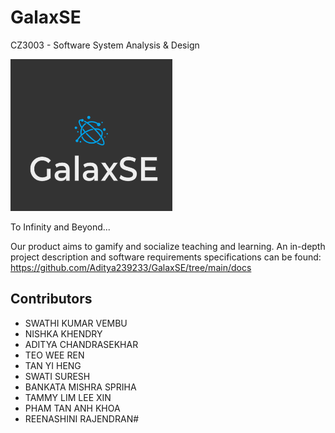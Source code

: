 # GalaxSE
CZ3003 - Software System Analysis &amp; Design

![](./images/GalaxSE.png)

To Infinity and Beyond...

Our product aims to gamify and socialize teaching and learning. An in-depth project description and software requirements specifications can be found: https://github.com/Aditya239233/GalaxSE/tree/main/docs

## Contributors

* SWATHI KUMAR VEMBU
* NISHKA KHENDRY
* ADITYA CHANDRASEKHAR
* TEO WEE REN
* TAN YI HENG
* SWATI SURESH
* BANKATA MISHRA SPRIHA
* TAMMY LIM LEE XIN
* PHAM TAN ANH KHOA
* REENASHINI RAJENDRAN#
